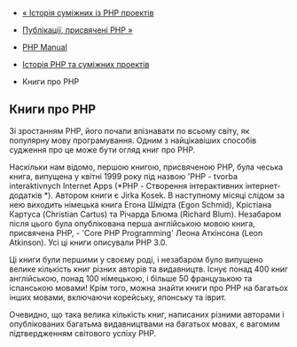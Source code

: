 - [« Історія суміжних із PHP проектів](history.php.related.md)
- [Публікації, присвячені PHP »](history.php.publications.md)

- [PHP Manual](index.md)
- [Історія PHP та суміжних проектів](history.md)
- Книги про PHP

## Книги про PHP

Зі зростанням PHP, його почали впізнавати по всьому світу, як популярну мову
програмування. Одним з найцікавіших способів судження про це
може бути огляд книг про PHP.

Наскільки нам відомо, першою книгою, присвяченою PHP, була чеська
книга, випущена у квітні 1999 року під назвою 'PHP - tvorba
interaktivnych Internet Apps (*PHP - Створення інтерактивних
інтернет-додатків *). Автором книги є Jirka Kosek. В наступному
місяці слідом за нею виходить німецька книга Егона Шмідта (Egon Schmid),
Крістіана Картуса (Christian Cartus) та Річарда Блюма (Richard Blum).
Незабаром після цього була опублікована перша англійською мовою книга,
присвячена PHP, - 'Core PHP Programming' Леона Аткінсона (Leon
Atkinson). Усі ці книги описували PHP 3.0.

Ці книги були першими у своєму роді, і незабаром було випущено велике
кількість книг різних авторів та видавництв. Існує понад 400
книг англійською, понад 100 німецькою, і більше 50 французькою та
іспанською мовами! Крім того, можна знайти книги про PHP на багатьох інших
мовами, включаючи корейську, японську та іврит.

Очевидно, що така велика кількість книг, написаних різними авторами
і опублікованих багатьма видавництвами на багатьох мовах, є
вагомим підтвердженням світового успіху PHP.

